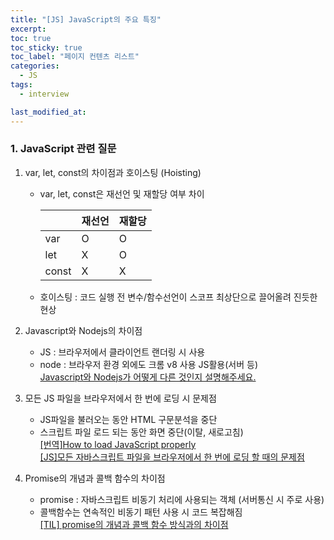 ```yaml
---
title: "[JS] JavaScript의 주요 특징"
excerpt:
toc: true
toc_sticky: true
toc_label: "페이지 컨텐츠 리스트"
categories:
  - JS
tags:
  - interview

last_modified_at:
---
```


### **1. JavaScript 관련 질문**

1. var, let, const의 차이점과 호이스팅 (Hoisting)

   - var, let, const은 재선언 및 재할당 여부 차이

     |       | 재선언 | 재할당 |
     | ----- | ------ | ------ |
     | var   | O      | O      |
     | let   | X      | O      |
     | const | X      | X      |

   - 호이스팅 : 코드 실행 전 변수/함수선언이 스코프 최상단으로 끌어올려 진듯한 현상

2. Javascript와 Nodejs의 차이점

   - JS : 브라우저에서 클라이언트 랜더링 시 사용
   - node : 브라우저 환경 외에도 크롬 v8 사용 JS활용(서버 등)  
     [Javascript와 Nodejs가 어떻게 다른 것인지 설명해주세요.](https://velog.io/@bleach7/Javascript%EC%99%80-Nodejs%EA%B0%80-%EC%96%B4%EB%96%BB%EA%B2%8C-%EB%8B%A4%EB%A5%B8-%EA%B2%83%EC%9D%B8%EC%A7%80-%EC%84%A4%EB%AA%85%ED%95%B4%EC%A3%BC%EC%84%B8%EC%9A%94#:~:text=nodejs%EB%A5%BC%20%ED%86%B5%ED%95%98%EC%97%AC%20%ED%8A%B9%EC%A0%95%ED%95%9C%20%ED%99%98%EA%B2%BD,%EA%B2%83%EC%9D%B4%20%EB%B0%94%EB%A1%9C%20Node.js%EC%9D%B4%EB%8B%A4.)

3. 모든 JS 파일을 브라우저에서 한 번에 로딩 시 문제점

   - JS파일을 불러오는 동안 HTML 구문분석을 중단
   - 스크립트 파일 로드 되는 동안 화면 중단(이탈, 새로고침)  
     [[번역]How to load JavaScript properly](https://bedeveloper.tistory.com/89)  
      [[JS]모든 자바스크립트 파일을 브라우저에서 한 번에 로딩 할 때의 문제점](https://velog.io/@juunghunz/JS%EB%AA%A8%EB%93%A0-%EC%9E%90%EB%B0%94%EC%8A%A4%ED%81%AC%EB%A6%BD%ED%8A%B8-%ED%8C%8C%EC%9D%BC%EC%9D%84-%EB%B8%8C%EB%9D%BC%EC%9A%B0%EC%A0%80%EC%97%90%EC%84%9C-%ED%95%9C-%EB%B2%88%EC%97%90-%EB%A1%9C%EB%94%A9-%ED%95%A0-%EB%95%8C%EC%9D%98-%EB%AC%B8%EC%A0%9C%EC%A0%90%EC%9D%84-%EC%84%A4%EB%AA%85%ED%95%B4%EC%A3%BC%EC%84%B8%EC%9A%94#:~:text=%EB%B6%84%EC%84%9D%EC%9D%84%20%EC%A4%91%EB%8B%A8-,%EC%9E%90%EB%B0%94%EC%8A%A4%ED%81%AC%EB%A6%BD%ED%8A%B8%20%ED%8C%8C%EC%9D%BC%EC%9D%80%20%ED%95%B4%EB%8B%B9%20%ED%8C%8C%EC%9D%BC%EC%9D%84%20%EA%B0%80%EC%A0%B8%EC%98%AC%20%EB%95%8C%EA%B9%8C%EC%A7%80,%EC%8B%9C%EA%B0%84%EC%9D%B4%20%EA%B8%B8%EC%96%B4%EC%A7%80%EA%B2%8C%20%EB%90%9C%EB%8B%A4.&text=%EC%83%88%EB%A1%9C%EA%B3%A0%EC%B9%A8%EC%9D%84%20%EA%B3%84%EC%86%8D%ED%95%98%EA%B2%8C,%EC%9D%B4%20%EC%A6%9D%EA%B0%80%ED%95%A0%EC%88%98%20%EC%9E%88%EA%B2%8C%20%EB%90%9C%EB%8B%A4.)

4. Promise의 개념과 콜백 함수의 차이점

   - promise : 자바스크립트 비동기 처리에 사용되는 객체 (서버통신 시 주로 사용)
   - 콜백함수는 연속적인 비동기 패턴 사용 시 코드 복잡해짐  
     [[TIL] promise의 개념과 콜백 함수 방식과의 차이점](https://velog.io/@steel_hyuk___2/promise%EC%9D%98-%EA%B0%9C%EB%85%90%EA%B3%BC-%EC%BD%9C%EB%B0%B1-%ED%95%A8%EC%88%98-%EB%B0%A9%EC%8B%9D%EA%B3%BC%EC%9D%98-%EC%B0%A8%EC%9D%B4%EC%A0%90)
